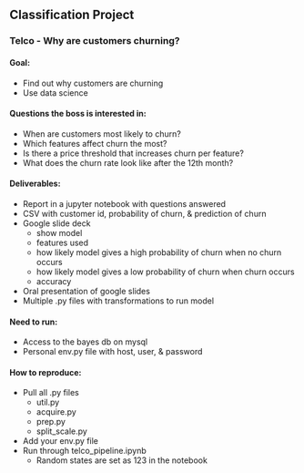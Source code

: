 ## Classification Project
### Telco - Why are customers churning?

#### Goal:
- Find out why customers are churning
- Use data science

#### Questions the boss is interested in:
- When are customers most likely to churn? 
- Which features affect churn the most?
- Is there a price threshold that increases churn per feature?
- What does the churn rate look like after the 12th month?

#### Deliverables: 
- Report in a jupyter notebook with questions answered
- CSV with customer id, probability of churn, & prediction of churn
- Google slide deck 
    - show model
    - features used
    - how likely model gives a high probability of churn when no churn occurs
    - how likely model gives a low probability of churn when churn occurs
    - accuracy
- Oral presentation of google slides
- Multiple .py files with transformations to run model

#### Need to run: 
- Access to the bayes db on mysql
- Personal env.py file with host, user, & password

#### How to reproduce:
- Pull all .py files
    - util.py
    - acquire.py
    - prep.py
    - split_scale.py
- Add your env.py file
- Run through telco_pipeline.ipynb
    - Random states are set as 123 in the notebook





